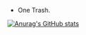 - One Trash.

[![Anurag's GitHub stats](https://github-readme-stats.vercel.app/api?username=miku-n)](https://github.com/anuraghazra/github-readme-stats)
<!---
MIKU-N/MIKU-N is a ✨ special ✨ repository because its `README.md` (this file) appears on your GitHub profile.
You can click the Preview link to take a look at your changes.
--->
